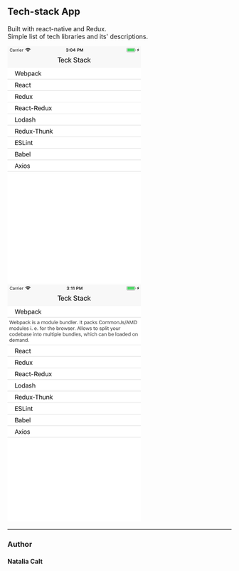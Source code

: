 ## Tech-stack App
 Built with react-native and Redux. </br>
 Simple list of tech libraries and its' descriptions.

 <img src='./src/Assets/Simulator Screen Shot 1.png' width="300">  <img src='./src/Assets/Simulator Screen Shot 2.png' width="300">

 
***
### Author
#### Natalia Calt